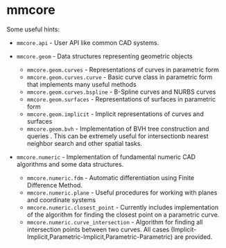 # mmcore

Some useful hints:
- `mmcore.api` - User API like common CAD systems.

- `mmcore.geom` - Data structures representing geometric objects
  - `mmcore.geom.curves` - Representations of curves in parametric form
  - `mmcore.geom.curves.curve` - Basic curve class in parametric form that implements many useful methods
  - `mmcore.geom.curves.bspline` - B-Spline curves and NURBS curves
  - `mmcore.geom.surfaces` - Representations of surfaces in parametric form
  - `mmcore.geom.implicit` - Implicit representations of curves and surfaces  
  - `mmcore.geom.bvh` - Implementation of BVH tree construction and queries . This can be extremely useful for intersectionb nearest neighbor search and other spatial tasks. 

- `mmcore.numeric` - Implementation of fundamental numeric CAD algorithms and some data structures. 
  - `mmcore.numeric.fdm` - Automatic differentiation using Finite Difference Method.
  - `mmcore.numeric.plane` - Useful procedures for working with planes and coordinate systems
  - `mmcore.numeric.closest_point` - Currently includes implementation of the algorithm for finding the closest point on a parametric curve.
  - `mmcore.numeric.curve_intersection` - Algorithm for finding all intersection points between two curves. All cases (Implicit-Implicit,Parametric-Implicit,Parametric-Parametric) are provided.


